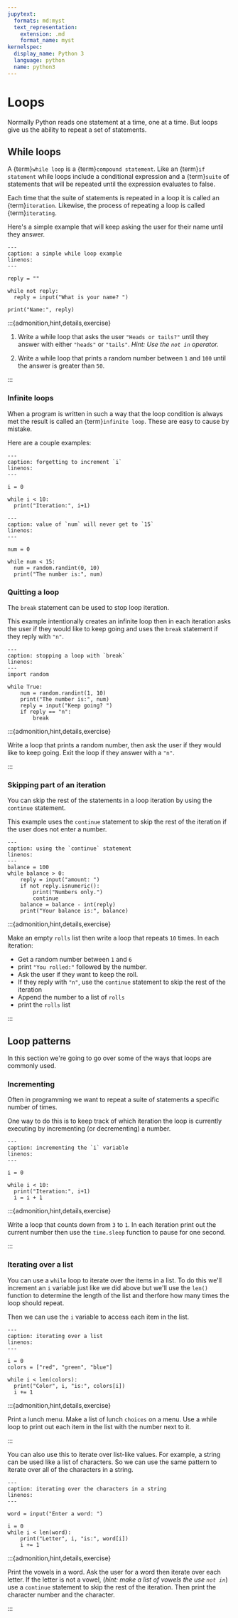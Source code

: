 ```yaml
---
jupytext:
  formats: md:myst
  text_representation:
    extension: .md
    format_name: myst
kernelspec:
  display_name: Python 3
  language: python
  name: python3
---
```

Loops
=====

Normally Python reads one statement at a time, one at a time. But loops give us
the ability to repeat a set of statements.

While loops
-----------

A {term}`while loop` is a {term}`compound statement`. Like an {term}`if statement`
while loops include a conditional expression and a {term}`suite` of
statements that will be repeated until the expression evaluates to false.

Each time that the suite of statements is repeated in a loop it is called an
{term}`iteration`. Likewise, the process of repeating a loop is called
{term}`iterating`.


Here's a simple example that will keep asking the user for their name until
they answer.

```{code-block} python
---
caption: a simple while loop example
linenos:
---

reply = ""

while not reply:
  reply = input("What is your name? ")

print("Name:", reply)
```

:::{admonition,hint,details,exercise}

1. Write a while loop that asks the user `"Heads or tails?"` until they answer
with either `"heads"` or `"tails"`. *Hint: Use the `not in` operator.*

2. Write a while loop that prints a random number between `1` and `100` until
   the answer is greater than `50`.

:::

### Infinite loops

When a program is written in such a way that the loop condition is always met
the result is called an {term}`infinite loop`. These are easy to cause by
mistake.

Here are a couple examples:

```{code-block} python
---
caption: forgetting to increment `i`
linenos:
---

i = 0

while i < 10:
  print("Iteration:", i+1)
```

```{code-block} python
---
caption: value of `num` will never get to `15`
linenos:
---

num = 0

while num < 15:
  num = random.randint(0, 10)
  print("The number is:", num)

```

### Quitting a loop

The `break` statement can be used to stop loop iteration.

This example intentionally creates an infinite loop then in each iteration asks
the user if they would like to keep going and uses the `break` statement if
they reply with `"n"`.

```{code-block} python
---
caption: stopping a loop with `break`
linenos:
---
import random

while True:
    num = random.randint(1, 10)
    print("The number is:", num)
    reply = input("Keep going? ")
    if reply == "n":
        break
```

:::{admonition,hint,details,exercise}

Write a loop that prints a random number, then ask the user if they would like
to keep going. Exit the loop if they answer with a `"n"`.

:::


### Skipping part of an iteration

You can skip the rest of the statements in a loop iteration by using the
`continue` statement.

This example uses the `continue` statement to skip the rest of the iteration if
the user does not enter a number.

```{code-block} python
---
caption: using the `continue` statement
linenos:
---
balance = 100
while balance > 0:
    reply = input("amount: ")
    if not reply.isnumeric():
        print("Numbers only.")
        continue
    balance = balance - int(reply)
    print("Your balance is:", balance)
```

:::{admonition,hint,details,exercise}

Make an empty `rolls` list then write a loop that repeats `10` times. In each
iteration:

- Get a random number between `1` and `6`
- print `"You rolled:"` followed by the number.
- Ask the user if they want to keep the roll.
- If they reply with `"n"`, use the `continue` statement to skip the rest of
  the iteration
- Append the number to a list of `rolls`
- print the `rolls` list

:::

Loop patterns
-------------

In this section we're going to go over some of the ways that loops are commonly used.

### Incrementing

Often in programming we want to repeat a suite of statements a specific number
of times.

One way to do this is to keep track of which iteration the loop is currently
executing by incrementing (or decrementing) a number.

```{code-block} python
---
caption: incrementing the `i` variable
linenos:
---

i = 0

while i < 10:
  print("Iteration:", i+1)
  i = i + 1
```

:::{admonition,hint,details,exercise}

Write a loop that counts down from `3` to `1`. In each iteration print out the
current number then use the `time.sleep` function to pause for one second.

:::

### Iterating over a list

You can use a `while` loop to iterate over the items in a list. To do this
we'll increment an `i` variable just like we did above but we'll use the
`len()` function to determine the length of the list and therfore how many
times the loop should repeat.

Then we can use the `i` variable to access each item in the list.

```{code-block} python
---
caption: iterating over a list
linenos:
---

i = 0
colors = ["red", "green", "blue"]

while i < len(colors):
  print("Color", i, "is:", colors[i])
  i += 1
```

:::{admonition,hint,details,exercise}

Print a lunch menu. Make a list of lunch `choices` on a menu. Use a while loop
to print out each item in the list with the number next to it.

:::

You can also use this to iterate over list-like values. For example, a string
can be used like a list of characters. So we can use the same pattern to
iterate over all of the characters in a string.

```{code-block} python
---
caption: iterating over the characters in a string
linenos:
---

word = input("Enter a word: ")

i = 0
while i < len(word):
    print("Letter", i, "is:", word[i])
    i += 1
```

:::{admonition,hint,details,exercise}

Print the vowels in a word. Ask the user for a word then iterate over each
letter. If the letter is not a vowel, (*hint: make a list of vowels the use
`not in`*) use a `continue` statement to skip the rest of the iteration. Then
print the character number and the character.

:::

